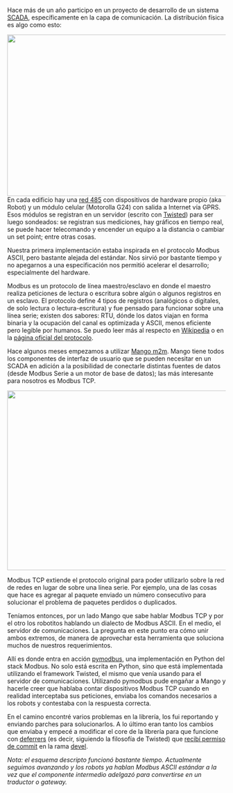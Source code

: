 <html><body><p>Hace más de un año participo en un proyecto de desarrollo de un sistema <a href="http://es.wikipedia.org/wiki/SCADA" target="_blank">SCADA</a>, específicamente en la capa de comunicación. La distribución física es algo como esto:



<a href="/wp-content/uploads/2010/08/esquema_kimera.jpg"><img class="aligncenter size-large wp-image-2589" title="esquema_kimera" src="/wp-content/uploads/2010/08/esquema_kimera-1024x595.jpg" alt="" width="640" height="371"></a>En cada edificio hay una <a href="http://es.wikipedia.org/wiki/RS-485" target="_blank">red 485</a> con dispositivos de hardware propio (aka Robot) y un módulo celular (Motorolla G24) con salida a Internet vía GPRS. Esos módulos se registran en un servidor (escrito con <a href="http://twistedmatrix.com/" target="_blank">Twisted</a>) para ser luego sondeados: se registran sus mediciones, hay gráficos en tiempo real, se puede hacer telecomando y encender un equipo a la distancia o cambiar un set point; entre otras cosas.



Nuestra primera implementación estaba inspirada en el protocolo Modbus ASCII, pero bastante alejada del estándar. Nos sirvió por bastante tiempo y no apegarnos a una especificación nos permitió acelerar el desarrollo; especialmente del hardware.



Modbus es un protocolo de línea maestro/esclavo en donde el maestro realiza peticiones de lectura o escritura sobre algún o algunos registros en un esclavo. El protocolo define 4 tipos de registros (analógicos o digitales, de solo lectura o lectura-escritura) y fue pensado para funcionar sobre una línea serie; existen dos sabores: RTU, dónde los datos viajan en forma binaria y la ocupación del canal es optimizada y ASCII, menos eficiente pero legible por humanos. Se puedo leer más al respecto en <a href="http://es.wikipedia.org/wiki/Modbus" target="_blank">Wikipedia</a> o en la <a href="http://www.modbus.org/" target="_blank">página oficial del protocolo</a>.



Hace algunos meses empezamos a utilizar <a href="http://mango.serotoninsoftware.com/" target="_blank">Mango m2m</a>. Mango tiene todos los componentes de interfaz de usuario que se pueden necesitar en un SCADA en adición a la posibilidad de conectarle distintas fuentes de datos (desde Modbus Serie a un motor de base de datos); las más interesante para nosotros es Modbus TCP.

<a href="/wp-content/uploads/2010/08/mango.jpg"></a><a href="/wp-content/uploads/2010/08/mango.jpg"><img class="aligncenter size-full wp-image-2603" title="mango" src="/wp-content/uploads/2010/08/mango.jpg" alt="" width="572" height="413"></a>



Modbus TCP extiende el protocolo original para poder utilizarlo sobre la red de redes en lugar de sobre una línea serie. Por ejemplo, una de las cosas que hace es agregar al paquete enviado un número consecutivo para solucionar el problema de paquetes perdidos o duplicados.



Teníamos entonces, por un lado Mango que sabe hablar Modbus TCP y por el otro los robotitos hablando un dialecto de Modbus ASCII. En el medio, el servidor de comunicaciones. La pregunta en este punto era cómo unir ambos extremos, de manera de aprovechar esta herramienta que soluciona muchos de nuestros requerimientos.



Allí es donde entra en acción <a href="http://code.google.com/p/pymodbus/" target="_blank">pymodbus</a>, una implementación en Python del stack Modbus. No solo está escrita en Python, sino que está implementada utilizando el framework Twisted, el mismo que venía usando para el servidor de comunicaciones. Utilizando pymodbus pude engañar a Mango y hacerle creer que hablaba contar dispositivos Modbus TCP cuando en realidad interceptaba sus peticiones, enviaba los comandos necesarios a los robots y contestaba con la respuesta correcta.



En el camino encontré varios problemas en la librería, los fui reportando y enviando parches para solucionarlos. A lo último eran tanto los cambios que enviaba y empecé a modificar el core de la librería para que funcione con <a href="http://twistedmatrix.com/documents/current/core/howto/defer.html" target="_blank">deferrers</a> (es decir, siguiendo la filosofía de Twisted) que <a href="http://code.google.com/p/pymodbus/people/list" target="_blank">recibí permiso de commit</a> en la rama <a href="http://code.google.com/p/pymodbus/source/browse/#svn/branches/devel" target="_blank">devel</a>.



<em>Nota: el esquema descripto funcionó bastante tiempo. Actualmente seguimos avanzando y los robots ya hablan Modbus ASCII estándar a la vez que el componente intermedio adelgazó para convertirse en un traductor o gateway.</em></p></body></html>